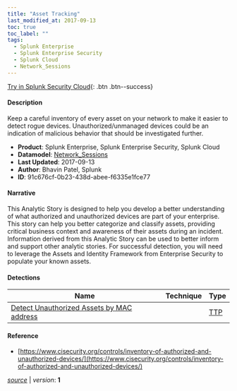 ```yaml
---
title: "Asset Tracking"
last_modified_at: 2017-09-13
toc: true
toc_label: ""
tags:
  - Splunk Enterprise
  - Splunk Enterprise Security
  - Splunk Cloud
  - Network_Sessions
---
```


[Try in Splunk Security Cloud](https://www.splunk.com/en_us/cyber-security.html){: .btn .btn--success}

#### Description

Keep a careful inventory of every asset on your network to make it easier to detect rogue devices. Unauthorized/unmanaged devices could be an indication of malicious behavior that should be investigated further.

- **Product**: Splunk Enterprise, Splunk Enterprise Security, Splunk Cloud
- **Datamodel**: [Network_Sessions](https://docs.splunk.com/Documentation/CIM/latest/User/NetworkSessions)
- **Last Updated**: 2017-09-13
- **Author**: Bhavin Patel, Splunk
- **ID**: 91c676cf-0b23-438d-abee-f6335e1fce77

#### Narrative

This Analytic Story is designed to help you develop a better understanding of what authorized and unauthorized devices are part of your enterprise. This story can help you better categorize and classify assets, providing critical business context and awareness of their assets during an incident. Information derived from this Analytic Story can be used to better inform and support other analytic stories. For successful detection, you will need to leverage the Assets and Identity Framework from Enterprise Security to populate your known assets.

#### Detections

| Name        | Technique   | Type         |
| ----------- | ----------- |--------------|
| [Detect Unauthorized Assets by MAC address](/network/dcfd6b40-42f9-469d-a433-2e53f7489ff4/) |  | [TTP](https://github.com/splunk/security_content/wiki/Detection-Analytic-Types) |

#### Reference

* [https://www.cisecurity.org/controls/inventory-of-authorized-and-unauthorized-devices/](https://www.cisecurity.org/controls/inventory-of-authorized-and-unauthorized-devices/)



[*source*](https://github.com/splunk/security_content/tree/develop/stories/asset_tracking.yml) \| *version*: **1**